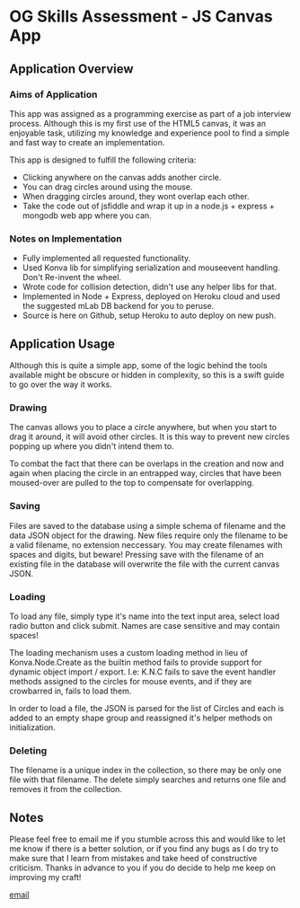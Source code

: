 # OG Skills Assessment - JS Canvas App

## Application Overview

### Aims of Application
This app was assigned as a programming exercise as part of a job
interview process. Although this is my first use of the HTML5 canvas,
it was an enjoyable task, utilizing my knowledge and experience pool to
find a simple and fast way to create an implementation.

This app is designed to fulfill the following criteria:

- Clicking anywhere on the canvas adds another circle.
- You can drag circles around using the mouse.
- When dragging circles around, they wont overlap each other.
- Take the code out of jsfiddle and wrap it up in a node.js + express +
mongodb web app where you can.

### Notes on Implementation

- Fully implemented all requested functionality.
- Used Konva lib for simplifying serialization and mouseevent
handling. Don't Re-invent the wheel.
- Wrote code for collision detection, didn't use any helper libs
for that.
- Implemented in Node + Express, deployed on Heroku cloud and
used the suggested mLab DB backend for you to peruse.
- Source is here on Github, setup Heroku to auto deploy on new push.


## Application Usage

Although this is quite a simple app, some of the logic behind the tools
available might be obscure or hidden in complexity, so this is a swift
guide to go over the way it works.

### Drawing
The canvas allows you to place a circle anywhere, but when you start to
drag it around, it will avoid other circles. It is this way to prevent
new circles popping up where you didn't intend them to.

To combat the fact that there can be overlaps in the creation and now
and again when placing the circle in an entrapped way, circles that have
been moused-over are pulled to the top to compensate for overlapping.

### Saving
Files are saved to the database using a simple schema of filename and the
data JSON object for the drawing. New files require only the filename to
be a valid filename, no extension neccessary. You may create filenames
with spaces and digits, but beware! Pressing save with the filename of
an existing file in the database will overwrite the file with the current
canvas JSON.

### Loading
To load any file, simply type it's name into the text input area, select
load radio button and click submit. Names are case sensitive and may contain
spaces!

The loading mechanism uses a custom loading method in lieu of Konva.Node.Create
as the builtin method fails to provide support for dynamic object import
/ export. I.e: K.N.C fails to save the event handler methods assigned to
the circles for mouse events, and if they are crowbarred in, fails to
load them.

In order to load a file, the JSON is parsed for the list of Circles and
each is added to an empty shape group and reassigned it's helper methods
on initialization.

### Deleting
The filename is a unique index in the collection, so there may be only one
file with that filename. The delete simply searches and returns one file
and removes it from the collection.

## Notes

Please feel free to email me if you stumble across this and would like to
let me know if there is a better solution, or if you find any bugs as I
do try to make sure that I learn from mistakes and take heed of constructive
criticism. Thanks in advance to you if you do decide to help me keep on
improving my craft!

[email](mailto:sean@tech1337.co.uk)